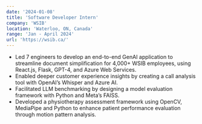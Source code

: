 ```yaml
---
date: '2024-01-08'
title: 'Software Developer Intern'
company: 'WSIB'
location: 'Waterloo, ON, Canada'
range: 'Jan - April 2024'
url: 'https://wsib.ca/'
---
```


- Led 7 engineers to develop an end-to-end GenAI application to streamline document simplification for 4,000+ WSIB employees, using React.js, Flask, GPT-4, and Azure Web Services.
- Enabled deeper customer experience insights by creating a call analysis tool with OpenAI’s Whisper and Azure AI.
- Facilitated LLM benchmarking by designing a model evaluation framework with Python and Meta’s FAISS.
- Developed a physiotherapy assessment framework using OpenCV, MediaPipe and Python to enhance patient performance evaluation through motion pattern analysis.
